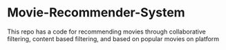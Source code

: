# Movie-Recommender-System
This repo has a code for recommending movies through collaborative filtering, content based filtering, and based on popular movies on platform
